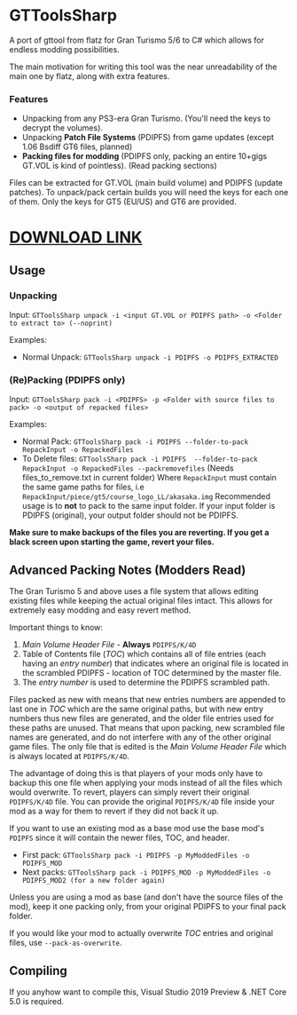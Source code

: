 # GTToolsSharp
A port of gttool from flatz for Gran Turismo 5/6 to C# which allows for endless modding possibilities.

The main motivation for writing this tool was the near unreadability of the main one by flatz, along with extra features.

### Features
* Unpacking from any PS3-era Gran Turismo. (You'll need the keys to decrypt the volumes).
* Unpacking **Patch File Systems** (PDIPFS) from game updates (except 1.06 Bsdiff GT6 files, planned)
* **Packing files for modding** (PDIPFS only, packing an entire 10+gigs GT.VOL is kind of pointless). (Read packing sections)

Files can be extracted for GT.VOL (main build volume) and PDIPFS (update patches).
To unpack/pack certain builds you will need the keys for each one of them. Only the keys for GT5 (EU/US) and GT6 are provided.

# [DOWNLOAD LINK](https://github.com/Nenkai/GTToolsSharp/releases)

## Usage
### Unpacking
Input: `GTToolsSharp unpack -i <input GT.VOL or PDIPFS path> -o <Folder to extract to> (--noprint)`

Examples:
  * Normal Unpack: `GTToolsSharp unpack -i PDIPFS -o PDIPFS_EXTRACTED`

### (Re)Packing (PDIPFS only)
Input: `GTToolsSharp pack -i <PDIPFS> -p <Folder with source files to pack> -o <output of repacked files>`

Examples:
  * Normal Pack: `GTToolsSharp pack -i PDIPFS --folder-to-pack RepackInput -o RepackedFiles`
  * To Delete files: `GTToolsSharp pack -i PDIPFS  --folder-to-pack RepackInput -o RepackedFiles --packremovefiles` (Needs files_to_remove.txt in current folder)
  Where `RepackInput` must contain the same game paths for files, i.e `RepackInput/piece/gt5/course_logo_LL/akasaka.img`
Recommended usage is to **not** to pack to the same input folder. If your input folder is PDIPFS (original), your output folder should not be PDIPFS.

**Make sure to make backups of the files you are reverting. If you get a black screen upon starting the game, revert your files.**

## Advanced Packing Notes (Modders Read)
The Gran Turismo 5 and above uses a file system that allows editing existing files while keeping the actual original files intact. This allows for extremely easy modding and easy revert method.

Important things to know:
1. *Main Volume Header File* - **Always** `PDIPFS/K/4D`
2. Table of Contents file (*TOC*) which contains all of file entries (each having an *entry number*) that indicates where an original file is located in the scrambled PDIPFS - location of TOC determined by the master file.
3. The *entry number* is used to determine the PDIPFS scrambled path.

Files packed as new with means that new entries numbers are appended to last one in *TOC* which are the same original paths, but with new entry numbers thus new files are generated, and the older file entries used for these paths are unused. That means that upon packing, new scrambled file names are generated, and do not interfere with any of the other original game files. The only file that is edited is the *Main Volume Header File* which is always located at `PDIPFS/K/4D`.

The advantage of doing this is that players of your mods only have to backup this one file when applying your mods instead of all the files which would overwrite. To revert, players can simply revert their original `PDIPFS/K/4D` file. You can provide the original `PDIPFS/K/4D` file inside your mod as a way for them to revert if they did not back it up.

If you want to use an existing mod as a base mod use the base mod's `PDIPFS` since it will contain the newer files, TOC, and header.
* First pack: `GTToolsSharp pack -i PDIPFS -p MyModdedFiles -o PDIPFS_MOD`
* Next packs: `GTToolsSharp pack -i PDIPFS_MOD -p MyModdedFiles -o PDIPFS_MOD2 (for a new folder again)`

Unless you are using a mod as base (and don't have the source files of the mod), keep it one packing only, from your original PDIPFS to your final pack folder.

If you would like your mod to actually overwrite *TOC* entries and original files, use `--pack-as-overwrite`.

## Compiling
If you anyhow want to compile this, Visual Studio 2019 Preview & .NET Core 5.0 is required.



